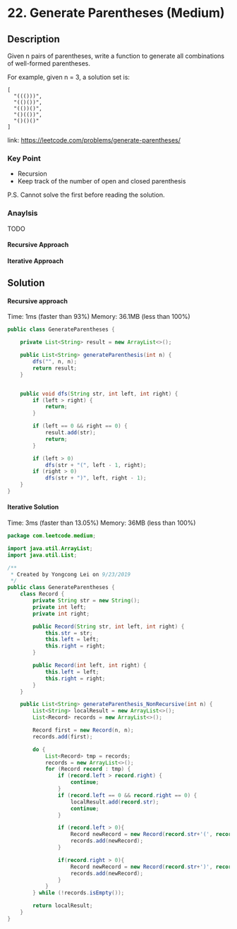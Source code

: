 # 22. Generate Parentheses (Medium)

## Description
Given n pairs of parentheses, write a function to generate all combinations of well-formed parentheses.

For example, given n = 3, a solution set is:
```
[
  "((()))",
  "(()())",
  "(())()",
  "()(())",
  "()()()"
]
```

link: https://leetcode.com/problems/generate-parentheses/


### Key Point
- Recursion
- Keep track of the number of open and closed parenthesis

P.S. Cannot solve the first before reading the solution.

### Anaylsis
TODO

#### Recursive Approach

#### Iterative Approach


## Solution
#### Recursive approach
Time: 1ms (faster than 93%)
Memory: 36.1MB (less than 100%)

```java
public class GenerateParentheses {

    private List<String> result = new ArrayList<>();

    public List<String> generateParenthesis(int n) {
        dfs("", n, n);
        return result;
    }


    public void dfs(String str, int left, int right) {
        if (left > right) {
            return;
        }

        if (left == 0 && right == 0) {
            result.add(str);
            return;
        }

        if (left > 0)
            dfs(str + "(", left - 1, right);
        if (right > 0)
            dfs(str + ")", left, right - 1);
    }
}
```

#### Iterative Solution
Time: 3ms (faster than 13.05%)
Memory: 36MB (less than 100%)

```java
package com.leetcode.medium;

import java.util.ArrayList;
import java.util.List;

/**
 * Created by Yongcong Lei on 9/23/2019
 */
public class GenerateParentheses {
    class Record {
        private String str = new String();
        private int left;
        private int right;

        public Record(String str, int left, int right) {
            this.str = str;
            this.left = left;
            this.right = right;
        }

        public Record(int left, int right) {
            this.left = left;
            this.right = right;
        }
    }

    public List<String> generateParenthesis_NonRecursive(int n) {
        List<String> localResult = new ArrayList<>();
        List<Record> records = new ArrayList<>();

        Record first = new Record(n, n);
        records.add(first);

        do {
            List<Record> tmp = records;
            records = new ArrayList<>();
            for (Record record : tmp) {
                if (record.left > record.right) {
                    continue;
                }
                if (record.left == 0 && record.right == 0) {
                    localResult.add(record.str);
                    continue;
                }

                if (record.left > 0){
                    Record newRecord = new Record(record.str+'(', record.left-1, record.right);
                    records.add(newRecord);
                }

                if(record.right > 0){
                    Record newRecord = new Record(record.str+')', record.left, record.right-1);
                    records.add(newRecord);
                }
            }
        } while (!records.isEmpty());

        return localResult;
    }
}

```